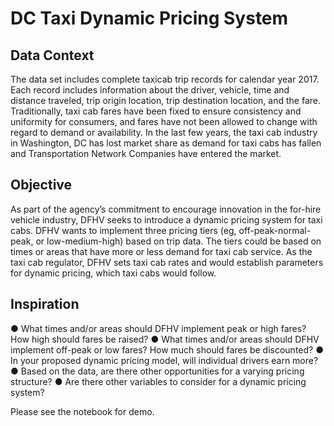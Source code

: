 # DC Taxi Dynamic Pricing System

## Data Context
The data set includes complete taxicab trip records for calendar year 2017. Each record includes information about the driver, vehicle, time and distance traveled, trip origin location, trip destination location, and the fare. Traditionally, taxi cab fares have been fixed to ensure consistency and uniformity for consumers, and fares have not been allowed to change with regard to demand or availability. In the last few years, the taxi cab industry in Washington, DC has lost market share as demand for taxi cabs has fallen and Transportation Network Companies have entered the market.

## Objective
As part of the agency’s commitment to encourage innovation in the for-hire vehicle industry, DFHV seeks to introduce a dynamic pricing system for taxi cabs. DFHV wants to implement three pricing tiers (eg, off-peak-normal-peak, or low-medium-high) based on trip data. The tiers could be based on times or areas that have more or less demand for taxi cab service. As the taxi cab regulator, DFHV sets taxi cab rates and would establish parameters for dynamic pricing, which taxi cabs would follow.

## Inspiration
● What times and/or areas should DFHV implement peak or high fares? How high should fares be raised? 
● What times and/or areas should DFHV implement off-peak or low fares? How much should fares be discounted?
● In your proposed dynamic pricing model, will individual drivers earn more? 
● Based on the data, are there other opportunities for a varying pricing structure?
● Are there other variables to consider for a dynamic pricing system?


Please see the notebook for demo.
